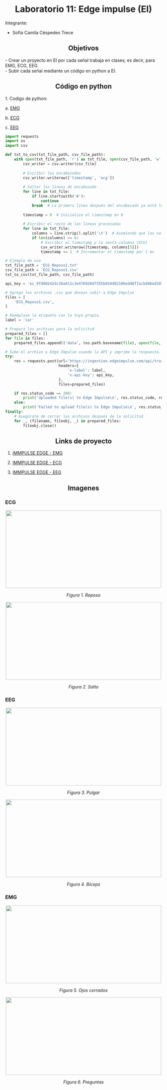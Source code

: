 <h1 style="text-align: center;">Laboratorio 11: Edge impulse (EI)</h1>
Integrante: 

- Sofía Camila Céspedes Trece
  
<a id = "Informe edge impulse" style></a>
<h2 style = "text-align: center;">Objetivos</h2>
- Crear un proyecto en EI por cada señal trabaja en clases; es decir, para EMG, ECG, EEG. <br />
- Subir cada señal mediante un código en python a EI.<br />

<h2 style = "text-align: center;">Código en python</h2>
1. Codigo de python: 


a. [EMG](https://github.com/sofiacespedes22/ISB_2024_G8/blob/a831ccc509dd4bf71fdfe4905482f315d5469a03/4.ISB/LABORATORIOS/Laboratorio%2011_Edge%2IImpulse/Codigos/emg.py)</p>
b. [ECG](https://github.com/sofiacespedes22/ISB_2024_G8/blob/a831ccc509dd4bf71fdfe4905482f315d5469a03/4.ISB/LABORATORIOS/Laboratorio%2011_Edge%20Impulse/Codigos/ecg.py)</p>
c. [EEG](https://github.com/sofiacespedes22/ISB_2024_G8/blob/a831ccc509dd4bf71fdfe4905482f315d5469a03/4.ISB/LABORATORIOS/Laboratorio%2011_Edge%20Impulse/Codigos/eeg.py)</p>

``` python
import requests
import os
import csv

def txt_to_csv(txt_file_path, csv_file_path):
    with open(txt_file_path, 'r') as txt_file, open(csv_file_path, 'w', newline='') as csv_file:
        csv_writer = csv.writer(csv_file)
        
        # Escribir los encabezados
        csv_writer.writerow(['timestamp', 'ecg'])
        
        # Saltar las líneas de encabezado
        for line in txt_file:
            if line.startswith('#'):
                continue
            break  # La primera línea después del encabezado ya está leída
        
        timestamp = 0  # Inicializa el timestamp en 0
        
        # Escribir el resto de las líneas procesadas
        for line in txt_file:
            columns = line.strip().split('\t')  # Asumiendo que los valores están separados por tabulaciones
            if len(columns) >= 6:
                # Escribir el timestamp y la sexta columna (ECG)
                csv_writer.writerow([timestamp, columns[5]])
                timestamp += 1  # Incrementar el timestamp por 1 ms

# Ejemplo de uso
txt_file_path = 'ECG_Reposo1.txt'
csv_file_path = 'ECG_Reposo1.csv'
txt_to_csv(txt_file_path, csv_file_path)

api_key = 'ei_9fd00242dc38a411c3e476920d7355b834d92106ed48ffacbd46ed10769bd1e0'

# Agrega los archivos .csv que deseas subir a Edge Impulse
files = [
    'ECG_Reposo1.csv',
]

# Reemplaza la etiqueta con la tuya propia.
label = 'car'

# Prepara los archivos para la solicitud
prepared_files = []
for file in files:
    prepared_files.append(('data', (os.path.basename(file), open(file, 'rb'), 'text/csv')))

# Sube el archivo a Edge Impulse usando la API y imprime la respuesta.
try:
    res = requests.post(url='https://ingestion.edgeimpulse.com/api/training/files',
                        headers={
                            'x-label': label,
                            'x-api-key': api_key,
                        },
                        files=prepared_files)

    if res.status_code == 200:
        print('Uploaded file(s) to Edge Impulse\n', res.status_code, res.content)
    else:
        print('Failed to upload file(s) to Edge Impulse\n', res.status_code, res.content)
finally:
    # Asegúrate de cerrar los archivos después de la solicitud
    for _, (filename, fileobj, _) in prepared_files:
        fileobj.close()

```
<h2 style = "text-align: center;">Links de proyecto</h2>

1. [IMMPULSE EDGE - EMG](https://studio.edgeimpulse.com/public/431209/live)</p>
2. [IMMPULSE EDGE - ECG](https://studio.edgeimpulse.com/public/431174/live)</p>
3. [IMMPULSE EDGE - EEG](https://studio.edgeimpulse.com/public/431211/live)</p>

<h2 style = "text-align: center;">Imagenes</h2>

### ECG

</div>
<p align="center">
<image width="500" height="250"src="">
<p align="center"><i>Figura 1. Reposo </i></p>
</div>

</div>
<p align="center">
<image width="500" height="250"src="">
<p align="center"><i>Figura 2. Salto </i></p>
</div>

### EEG

</div>
<p align="center">
<image width="500" height="250"src="">
<p align="center"><i>Figura 3. Pulgar </i></p>
</div>

</div>
<p align="center">
<image width="500" height="250"src="">
<p align="center"><i>Figura 4. Bíceps </i></p>
</div>

### EMG

</div>
<p align="center">
<image width="500" height="250"src="">
<p align="center"><i>Figura 5. Ojos cerrados </i></p>
</div>

</div>
<p align="center">
<image width="500" height="250"src="">
<p align="center"><i>Figura 6. Preguntas </i></p>
</div>
